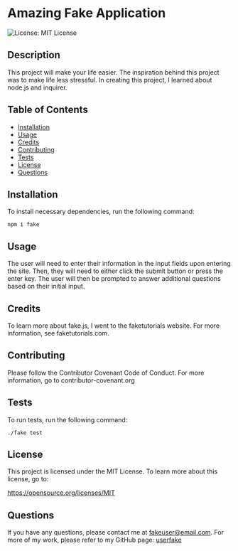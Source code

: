 # Amazing Fake Application

![License: MIT License](https://img.shields.io/badge/License-MIT-yellow)

## Description

This project will make your life easier. The inspiration behind this project was to make life less stressful. In creating this project, I learned about node.js and inquirer.

## Table of Contents

* [Installation](#installation)
* [Usage](#usage)
* [Credits](#credits)
* [Contributing](#contributing)
* [Tests](#tests)
* [License](#license)
* [Questions](#questions)

## Installation

To install necessary dependencies, run the following command:

```
npm i fake
```

## Usage

The user will need to enter their information in the input fields upon entering the site. Then, they will need to either click the submit button or press the enter key. The user will then be prompted to answer additional questions based on their initial input.

## Credits

To learn more about fake.js, I went to the faketutorials website. For more information, see faketutorials.com.

## Contributing

Please follow the Contributor Covenant Code of Conduct. For more information, go to contributor-covenant.org

## Tests

To run tests, run the following command:

```
./fake test
```

## License

This project is licensed under the MIT License. To learn more about this license, go to:
    
https://opensource.org/licenses/MIT

## Questions

If you have any questions, please contact me at fakeuser@email.com.
For more of my work, please refer to my GitHub page:
[userfake](https://github.com/userfake/)